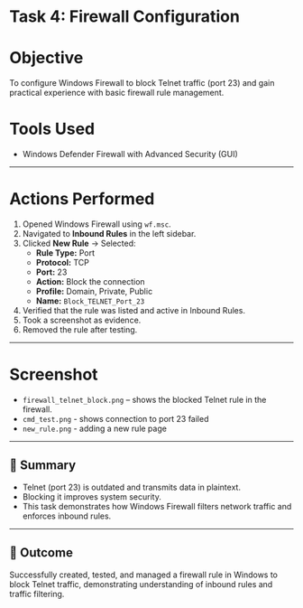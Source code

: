 # Task 4: Firewall Configuration

# Objective
To configure Windows Firewall to block Telnet traffic (port 23) and gain practical experience with basic firewall rule management.

# Tools Used
- Windows Defender Firewall with Advanced Security (GUI)

---

# Actions Performed

1. Opened Windows Firewall using `wf.msc`.
2. Navigated to **Inbound Rules** in the left sidebar.
3. Clicked **New Rule** → Selected:
   - **Rule Type:** Port  
   - **Protocol:** TCP  
   - **Port:** 23  
   - **Action:** Block the connection  
   - **Profile:** Domain, Private, Public  
   - **Name:** `Block_TELNET_Port_23`
4. Verified that the rule was listed and active in Inbound Rules.
5. Took a screenshot as evidence.
6. Removed the rule after testing.

---

# Screenshot
- `firewall_telnet_block.png` – shows the blocked Telnet rule in the firewall.
- `cmd_test.png` - shows connection to port 23 failed
- `new_rule.png` - adding a new rule page

---

## 🧠 Summary
- Telnet (port 23) is outdated and transmits data in plaintext.
- Blocking it improves system security.
- This task demonstrates how Windows Firewall filters network traffic and enforces inbound rules.

---

## 📘 Outcome
Successfully created, tested, and managed a firewall rule in Windows to block Telnet traffic, demonstrating understanding of inbound rules and traffic filtering.
